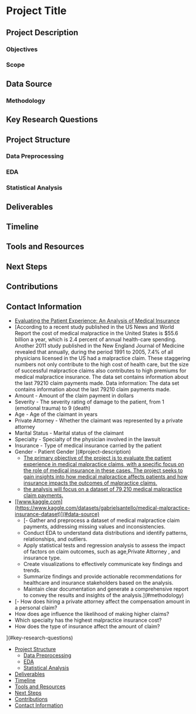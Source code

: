 # Project Title
## Project Description
### Objectives
### Scope
## Data Source
### Methodology
## Key Research Questions
## Project Structure
### Data Preprocessing
### EDA
### Statistical Analysis
## Deliverables
## Timeline
## Tools and Resources
## Next Steps
## Contributions
## Contact Information

- [Evaluating the Patient Experience: An Analysis of Medical Insurance ](#project-title)
- [According to a recent study published in the US News and World Report the cost of medical malpractice in the United States is $55.6 billion a year, which is 2.4 percent of annual health-care spending. Another 2011 study published in the New England Journal of Medicine revealed that annually, during the period 1991 to 2005, 7.4% of all physicians licensed in the US had a malpractice claim. These staggering numbers not only contribute to the high cost of health care, but the size of successful malpractice claims also contributes to high premiums for medical malpractice insurance.
The data set contains information about the last 79210 claim payments made.
Data information:
The data set contains information about the last 79210 claim payments made.
- Amount - Amount of the claim payment in dollars
- Severity - The severity rating of damage to the patient, from 1 (emotional trauma) to 9 (death)
- Age - Age of the claimant in years
- Private Attorney - Whether the claimant was represented by a private attorney
- Marital Status - Marital status of the claimant
- Specialty - Specialty of the physician involved in the lawsuit
- Insurance - Type of medical insurance carried by the patient
- Gender - Patient Gender
](#project-description)
  - [The primary objective of the project is to evaluate the patient experience in medical malpractice claims, with a specific focus on the role of medical insurance in these cases. The project seeks to gain insights into how medical malpractice affects patients and how insurance impacts the outcomes of malpractice claims.
](#objectives)
  - [the analysis will focus on a dataset of 79,210 medical malpractice claim payments.](#scope)
- [[www.kaggle.com](https://www.kaggle.com/datasets/gabrielsantello/medical-malpractice-insurance-dataset)](#data-source)
  - [- Gather and preprocess a dataset of medical malpractice claim payments, addressing missing values and inconsistencies.
  - Conduct EDA to understand data distributions and identify patterns, relationships, and outliers.
  - Apply statistical tests and regression analysis to assess the impact of factors on claim outcomes, such as age,Private Attorney , and insurance type.
  -  Create visualizations to effectively communicate key findings and trends.
  -  Summarize findings and provide actionable recommendations for healthcare and insurance stakeholders based on the analysis.
  -  Maintain clear documentation and generate a comprehensive report to convey the results and insights of the analysis.](#methodology)
- [- How does hiring a private attorney affect the compensation amount in a personal claim?
- How does age influence the likelihood of making higher claims?
- Which specialty has the highest malpractice insurance cost?
- How does the type of insurance affect the amount of claim?

](#key-research-questions)
- [Project Structure](#project-structure)
  - [Data Preprocessing](#data-preprocessing)
  - [EDA](#eda)
  - [Statistical Analysis](#statistical-analysis)
- [Deliverables](#deliverables)
- [Timeline](#timeline)
- [Tools and Resources](#tools-and-resources)
- [Next Steps](#next-steps)
- [Contributions](#contributions)
- [Contact Information](#contact-information)


